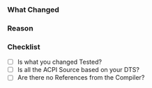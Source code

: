 ### What Changed

<!-- Describe what you changed. (Write below this Commend) -->

### Reason

<!-- The Reason why you did these Changes. (Write below this Commend) -->

### Checklist

<!-- Place a 'x' inside the '[}' to Check the Box. -->

* [ ] Is what you changed Tested?
* [ ] Is all the ACPI Source based on your DTS?
* [ ] Are there no References from the Compiler?
